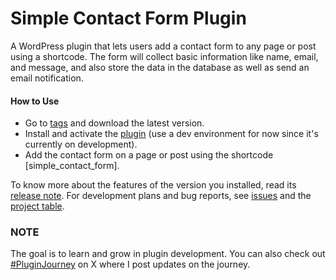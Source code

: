 # Simple Contact Form Plugin
A WordPress plugin that lets users add a contact form to any page or post using a shortcode. The form will collect basic information like name, email, and message, and also store the data in the database as well as send an email notification. 

#### How to Use
- Go to [tags](https://github.com/frankremmy/simple-contact-form/tags) and download the latest version.
- Install and activate the [plugin](https://www.wpbeginner.com/beginners-guide/step-by-step-guide-to-install-a-wordpress-plugin-for-beginners/#aioseo-install-a-plugin-using-the-wordpress-admin-plugin-upload) (use a dev environment for now since it's currently on development).
- Add the contact form on a page or post using the shortcode [simple_contact_form].

To know more about the features of the version you installed, read its [release note](https://github.com/frankremmy/simple-contact-form/releases).
For development plans and bug reports, see [issues](https://github.com/frankremmy/simple-contact-form/issues) and the [project table](https://github.com/users/frankremmy/projects/1).

### NOTE
The goal is to learn and grow in plugin development. You can also check out [#PluginJourney](https://x.com/hashtag/PluginJourney?src=hashtag_click&f=live) on X where I post updates on the journey.
